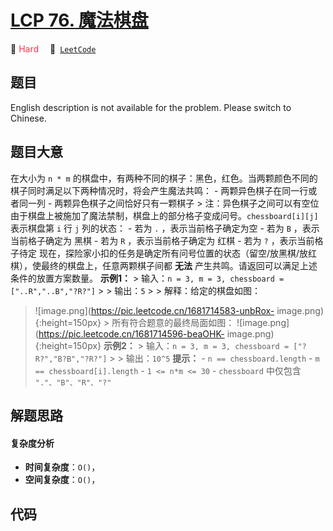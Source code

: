 # [LCP 76. 魔法棋盘](https://leetcode.cn/problems/1ybDKD)

🔴 <font color=#ff334b>Hard</font>&emsp; 🔗&ensp;[`LeetCode`](https://leetcode.cn/problems/1ybDKD)

## 题目

English description is not available for the problem. Please switch to
Chinese.


## 题目大意

在大小为 `n * m` 的棋盘中，有两种不同的棋子：黑色，红色。当两颗颜色不同的棋子同时满足以下两种情况时，将会产生魔法共鸣： \-
两颗异色棋子在同一行或者同一列 \- 两颗异色棋子之间恰好只有一颗棋子 > 注：异色棋子之间可以有空位
由于棋盘上被施加了魔法禁制，棋盘上的部分格子变成问号。`chessboard[i][j]` 表示棋盘第 `i` 行 `j` 列的状态： \- 若为 `.`
，表示当前格子确定为空 \- 若为 `B` ，表示当前格子确定为 黑棋 \- 若为 `R` ，表示当前格子确定为 红棋 \- 若为 `?`
，表示当前格子待定 现在，探险家小扣的任务是确定所有问号位置的状态（留空/放黑棋/放红棋），使最终的棋盘上，任意两颗棋子间都 **无法**
产生共鸣。请返回可以满足上述条件的放置方案数量。 **示例1：** > 输入：`n = 3, m = 3, chessboard =
["..R","..B","?R?"]` > > 输出：`5` > > 解释：给定的棋盘如图：
>![image.png](https://pic.leetcode.cn/1681714583-unbRox-
image.png){:height=150px} > 所有符合题意的最终局面如图：
>![image.png](https://pic.leetcode.cn/1681714596-beaOHK-
image.png){:height=150px} **示例2：** > 输入：`n = 3, m = 3, chessboard =
["?R?","B?B","?R?"]` > > 输出：`10^5` **提示：** \- `n == chessboard.length` \- `m ==
chessboard[i].length` \- `1 <= n*m <= 30` \- `chessboard` 中仅包含
`"."、"B"、"R"、"?"`


## 解题思路

#### 复杂度分析

- **时间复杂度**：`O()`，
- **空间复杂度**：`O()`，

## 代码

```javascript

```